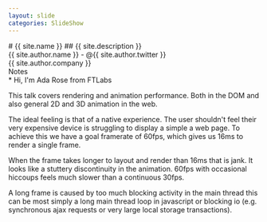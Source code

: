 ```yaml
---
layout: slide
categories: SlideShow
---
```


<div class="panel slide-content">
<div class="panel-body marked">
# {{ site.name }}
## {{ site.description }}
<div class="author-card">
{{ site.author.name }} - @{{ site.author.twitter }}<br />
{{ site.author.company }}
</div>
</div>
</div>
<div class="panel notes">
<div class="panel-heading">Notes</div>
<div class="panel-body marked">
* Hi, I'm Ada Rose from FTLabs

This talk covers rendering and animation performance. Both in the DOM and also general 2D and 3D animation in the web.

The ideal feeling is that of a native experience. The user shouldn't feel their very expensive device is struggling to display a simple a web page. To achieve this we have a goal framerate of 60fps, which gives us 16ms to render a single frame.

When the frame takes longer to layout and render than 16ms that is jank. It looks like a stuttery discontinuity in the animation. 60fps with occasional hiccoups feels much slower than a continuous 30fps.

A long frame is caused by too much blocking activity in the main thread this can be most simply a long main thread loop in javascript or blocking io (e.g. synchronous ajax requests or very large local storage transactions).

</div>
</div>
